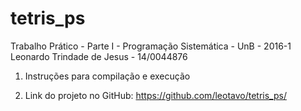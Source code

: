 # tetris_ps
Trabalho Prático - Parte I - Programação Sistemática - UnB - 2016-1
Leonardo Trindade de Jesus - 14/0044876


1) Instruções para compilação e execução


2) Link do projeto no GitHub:
https://github.com/leotavo/tetris_ps/
